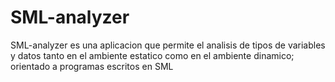 SML-analyzer
============

SML-analyzer es una aplicacion que permite el analisis de tipos de variables y datos tanto en el ambiente estatico como en el ambiente dinamico; orientado a programas escritos en SML
